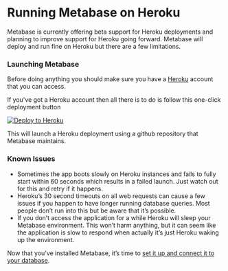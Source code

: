 # Running Metabase on Heroku

Metabase is currently offering beta support for Heroku deployments and planning to improve support for Heroku going forward.  Metabase will deploy and run fine on Heroku but there are a few limitations.


### Launching Metabase

Before doing anything you should make sure you have a [Heroku](http://www.heroku.com) account that you can access.

If you've got a Heroku account then all there is to do is follow this one-click deployment button

[![Deploy to Heroku](https://www.herokucdn.com/deploy/button.svg)](http://downloads.metabase.com/launch-heroku.html)

This will launch a Heroku deployment using a github repository that Metabase maintains.


### Known Issues

 * Sometimes the app boots slowly on Heroku instances and fails to fully start within 60 seconds which results in a failed launch.  Just watch out for this and retry if it happens.
 * Heroku’s 30 second timeouts on all web requests can cause a few issues if you happen to have longer running database queries.  Most people don’t run into this but be aware that it’s possible.
 * If you don’t access the application for a while Heroku will sleep your Metabase environment.  This won’t harm anything, but it can seem like the application is slow to respond when actually it’s just Heroku waking up the environment.

Now that you’ve installed Metabase, it’s time to [set it up and connect it to your database](../setting-up-metabase.md).
